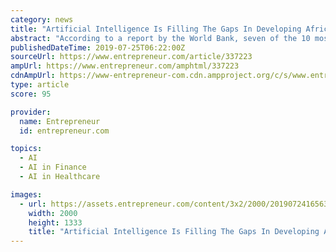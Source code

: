 ```yaml
---
category: news
title: "Artificial Intelligence Is Filling The Gaps In Developing Africa"
abstract: "According to a report by the World Bank, seven of the 10 most unequal countries in ... “AI is a tool in the hands of humans – without human intelligence, artificial intelligence cannot exist. That is why the onus is on us to use this tool to create ..."
publishedDateTime: 2019-07-25T06:22:00Z
sourceUrl: https://www.entrepreneur.com/article/337223
ampUrl: https://www.entrepreneur.com/amphtml/337223
cdnAmpUrl: https://www-entrepreneur-com.cdn.ampproject.org/c/s/www.entrepreneur.com/amphtml/337223
type: article
score: 95

provider:
  name: Entrepreneur
  id: entrepreneur.com

topics:
  - AI
  - AI in Finance
  - AI in Healthcare

images:
  - url: https://assets.entrepreneur.com/content/3x2/2000/20190724165638-Artificial-Intelligence-Is-Filling-The-Gaps-In-Developing-Africa-Bigstock-4000pxW-X-2670pxH-copy.jpeg
    width: 2000
    height: 1333
    title: "Artificial Intelligence Is Filling The Gaps In Developing Africa"
---
```

